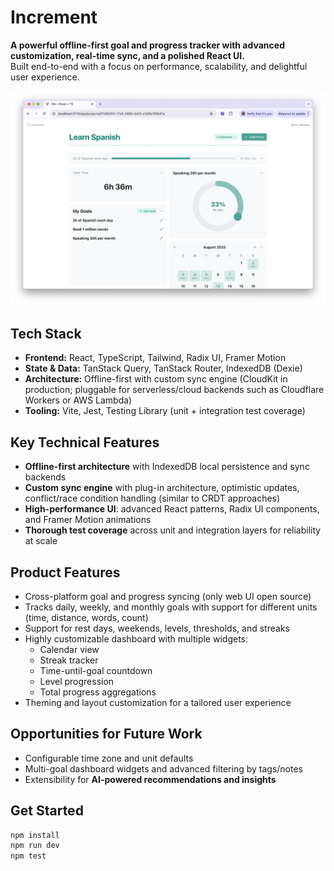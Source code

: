 # Increment

**A powerful offline-first goal and progress tracker with advanced customization, real-time sync, and a polished React UI.**  
Built end-to-end with a focus on performance, scalability, and delightful user experience.

![Screenshot showing the Increment web dashboard](./docs/screenshot-1.png "Increment goal and time tracking")

## Tech Stack

* **Frontend:** React, TypeScript, Tailwind, Radix UI, Framer Motion  
* **State & Data:** TanStack Query, TanStack Router, IndexedDB (Dexie)  
* **Architecture:** Offline-first with custom sync engine (CloudKit in production; pluggable for serverless/cloud backends such as Cloudflare Workers or AWS Lambda)  
* **Tooling:** Vite, Jest, Testing Library (unit + integration test coverage)  

## Key Technical Features

* **Offline-first architecture** with IndexedDB local persistence and sync backends  
* **Custom sync engine** with plug-in architecture, optimistic updates, conflict/race condition handling (similar to CRDT approaches)  
* **High-performance UI**: advanced React patterns, Radix UI components, and Framer Motion animations  
* **Thorough test coverage** across unit and integration layers for reliability at scale  

## Product Features

* Cross-platform goal and progress syncing (only web UI open source)  
* Tracks daily, weekly, and monthly goals with support for different units (time, distance, words, count)  
* Support for rest days, weekends, levels, thresholds, and streaks  
* Highly customizable dashboard with multiple widgets:
  * Calendar view  
  * Streak tracker  
  * Time-until-goal countdown  
  * Level progression  
  * Total progress aggregations  
* Theming and layout customization for a tailored user experience  

## Opportunities for Future Work

* Configurable time zone and unit defaults  
* Multi-goal dashboard widgets and advanced filtering by tags/notes  
* Extensibility for **AI-powered recommendations and insights**  

## Get Started

```bash
npm install
npm run dev
npm test
```